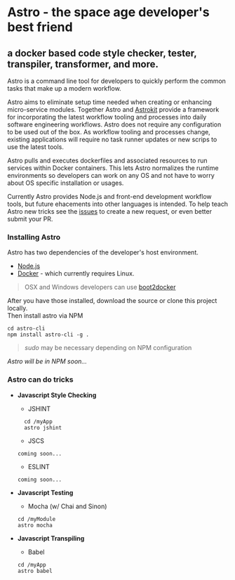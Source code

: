 # Astro - the space age developer's best friend

## a docker based code style checker, tester, transpiler, transformer, and more.

Astro is a command line tool for developers to quickly perform the common tasks that make up a modern workflow. 

Astro aims to eliminate setup time needed when creating or enhancing micro-service modules. Together Astro and [Astrokit](https://registry.hub.docker.com/u/mikefielden/astrokit/) provide a framework for incorporating the latest workflow tooling and processes into daily software engineering workflows.  Astro does not require any configuration to be used out of the box. As workflow tooling and processes change, existing applications will require no task runner updates or new scrips to use the latest tools.

Astro pulls and executes dockerfiles and associated resources to run services within Docker containers.  This lets Astro normalizes the runtime environments so developers can work on any OS and not have to worry about OS specific installation or usages.


Currently Astro provides Node.js and front-end development workflow tools, but future ehacements into other languages is intended.  To help teach Astro new tricks see the [issues](https://github.com/CollinEstes/astro-cli/issues) to create a new request, or even better submit your PR.


### Installing Astro

Astro has two dependencies of the developer's host environment.

  + [Node.js](https://nodejs.org/)
  + [Docker](https://docs.docker.com/) - which currently requires Linux.  

  > OSX and Windows developers can use [boot2docker](http://boot2docker.io/)
  
  After you have those installed, download the source or clone this project locally.  
  Then install astro via NPM
  
  ```
  cd astro-cli
  npm install astro-cli -g .
  ```
  > *sudo* may be necessary depending on NPM configuration
  
  *Astro will be in NPM soon...*
  

### Astro can do tricks

  + **Javascript Style Checking**
    - JSHINT
    ```
      cd /myApp
      astro jshint
    ```
    - JSCS
    ```
    coming soon...
    ```
    - ESLINT
    ```
    coming soon...
    ```
  + **Javascript Testing**
    - Mocha (w/ Chai and Sinon)
    ```
    cd /myModule
    astro mocha
    ```
    
  + **Javascript Transpiling**
    - Babel
    ```
    cd /myApp
    astro babel
    ```
  







